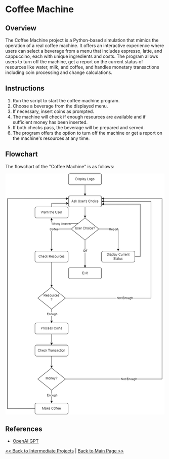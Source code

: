 # Coffee Machine

## Overview
The Coffee Machine project is a Python-based simulation that mimics the operation of a real coffee machine. It offers an interactive experience where users can select a beverage from a menu that includes espresso, latte, and cappuccino, each with unique ingredients and costs. The program allows users to turn off the machine, get a report on the current status of resources like water, milk, and coffee, and handles monetary transactions including coin processing and change calculations.

## Instructions
1. Run the script to start the coffee machine program.
2. Choose a beverage from the displayed menu.
3. If necessary, insert coins as prompted.
4. The machine will check if enough resources are available and if sufficient money has been inserted.
5. If both checks pass, the beverage will be prepared and served.
6. The program offers the option to turn off the machine or get a report on the machine's resources at any time.

## Flowchart
The flowchart of the "Coffee Machine" is as follows: 

![flowchart_coffee_machine.png](project_files/flowchart_coffee_machine.png)

## References
- [OpenAI GPT](https://www.openai.com/)

[<< Back to Intermediate Projects](https://github.com/ErkanHatipoglu/100-days-of-code/tree/main/intermediate_projects) | [Back to Main Page >>](https://github.com/ErkanHatipoglu/100-days-of-code)